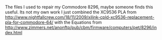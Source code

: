 The files I used to repair my Commodore 8296, maybe someone finds this useful. 
Its not my own work I just combined the XC9536 PLA from http://www.nightfallcrew.com/18/11/2009/xilink-cpld-xc9536-replacement-pla-for-commodore-64/
with the Equations from http://www.zimmers.net/anonftp/pub/cbm/firmware/computers/pet/8296/index.html
